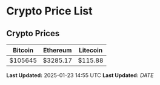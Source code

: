 # Crypto Price List

## Crypto Prices
| Bitcoin | Ethereum | Litecoin |
| ------- | -------- | -------- |
| $105645 | $3285.17 | $115.88 |
**Last Updated:** 2025-01-23 14:55 UTC
**Last Updated:** $DATE$
